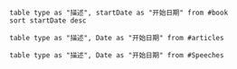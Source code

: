 ```dataview
table type as "描述", startDate as "开始日期" from #book
sort startDate desc
```


```dataview
table type as "描述", Date as "开始日期" from #articles 
```


```dataview
table type as "描述", Date as "开始日期" from #Speeches 
```